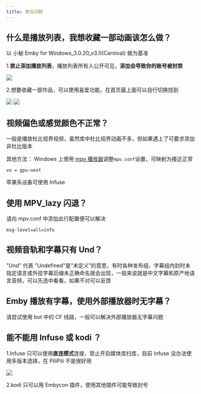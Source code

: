 ```yaml
---
title: 常见问题
---
```


## 什么是播放列表，我想收藏一部动画该怎么做？

以 小秘 Emby for Windows_3.0.20_v3.0(Carnival) 做为基准

1.**禁止添加播放列表**，播放列表所有人公开可见，**添加会导致你的账号被封禁**

![](https://img.155155155.xyz/i/2024/02/65d9c69de6668.webp)

2.想要收藏一部作品，可以使用喜爱功能，在首页最上面可以自行切换找到

![](https://img.155155155.xyz/i/2024/02/65d9c7429c69f.webp)
![](https://img.155155155.xyz/i/2024/02/65d9c74b72b0c.webp)

## 视频偏色或感觉颜色不正常？

一般是播放杜比视界视频，虽然库中杜比视界动画不多，但如果遇上了可要求添加非杜比版本

其他方法：
Windows 上使用 [mpv 播放器](https://mpv.io/)调整`mpv.conf`设置，可映射为接近正常

```
vo = gpu-next
```

苹果系设备可使用 Infuse

## 使用 MPV_lazy 闪退？

请向 mpv.conf 中添加此行配置便可以解决

```
msg-level=all=info
```

## 视频音轨和字幕只有 Und？

"Und" 代表 "Undefined"是“未定义”的意思，有时各种发布组、字幕组内封时未指定语言或外挂字幕后缀未正确命名就会出现，一般来说就是中文字幕和原产地语言音频，可以先选中看看，如果不对可以反馈

## Emby 播放有字幕，使用外部播放器时无字幕？

请尝试使用 bot 中的 CF 线路，一般可以解决外部播放器无字幕问题

## 能不能用 Infuse 或 kodi ？

1.Infuse 只可以使用**直连模式**连接，禁止开启媒体库扫库，目前 Infuse 没办法使用多版本选择，在 PiliPili 不是很好用

![](https://img.155155155.xyz/i/2024/02/65dc493270999.webp)

2.kodi 只可以用 Embycon 插件，使用其他插件可能导致封号
